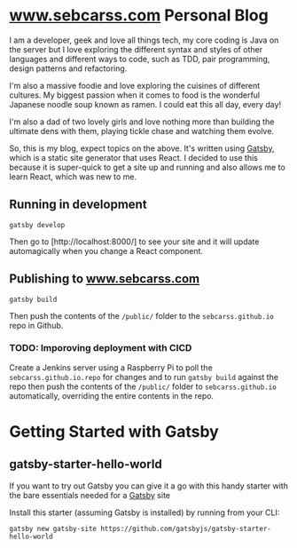 # www.sebcarss.com Personal Blog
I am a developer, geek and love all things tech, my core coding is Java on the server but 
I love exploring the different syntax and styles of other languages and different ways to 
code, such as TDD, pair programming, design patterns and refactoring. 

I'm also a massive foodie and love exploring the cuisines of different cultures. My biggest
passion when it comes to food is the wonderful Japanese noodle soup known as ramen. I could
eat this all day, every day!

I'm also a dad of two lovely girls and love nothing more than building the ultimate dens
with them, playing tickle chase and watching them evolve. 

So, this is my blog, expect topics on the above. It's written using [Gatsby](https://www.gatsbyjs.org/), 
which is a static site generator that uses React. I decided to use this because it is super-quick
to get a site up and running and also allows me to learn React, which was new to me. 


## Running in development
`gatsby develop`

Then go to [http://localhost:8000/] to see your site and it will update automagically when you change a 
React component.

## Publishing to www.sebcarss.com
`gatsby build`

Then push the contents of the `/public/` folder to the `sebcarss.github.io` repo in Github. 

### TODO: Imporoving deployment with CICD
Create a Jenkins server using a Raspberry Pi to poll the `sebcarss.github.io.repo` for changes and to 
run `gatsby build` against the repo then push the contents of the `/public/` folder to `sebcarss.github.io`
automatically, overriding the entire contents in the repo. 

# Getting Started with Gatsby
## gatsby-starter-hello-world
If you want to try out Gatsby you can give it a go with this handy starter with the bare 
essentials needed for a [Gatsby](https://www.gatsbyjs.org/) site

Install this starter (assuming Gatsby is installed) by running from your CLI:
```
gatsby new gatsby-site https://github.com/gatsbyjs/gatsby-starter-hello-world
```